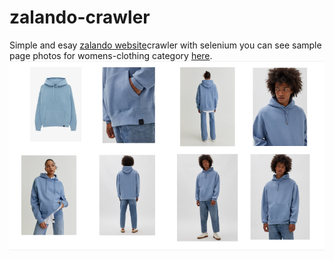 # zalando-crawler
Simple and esay [zalando website](https://www.zalando.co.uk/women-home/)crawler with selenium you can see sample page photos for womens-clothing category [here](https://drive.google.com/drive/folders/1JGeYFVz3G6lqequ-Jbruzy8h8MuvxD9Z).
![alt zalando](https://github.com/maralzar/zalando-crawler/blob/main/zalando.png)

